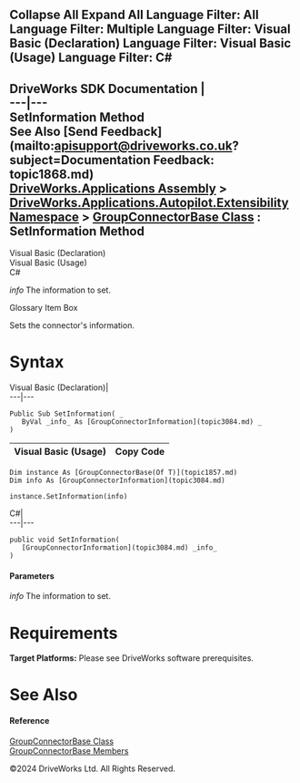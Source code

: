        

 Collapse All Expand All  Language Filter: All  Language Filter: Multiple  Language Filter: Visual Basic (Declaration) Language Filter: Visual Basic (Usage) Language Filter: C#  
---  
DriveWorks SDK Documentation  |   
---|---  
SetInformation Method   
See Also [Send Feedback](mailto:apisupport@driveworks.co.uk?subject=Documentation Feedback: topic1868.md)  
[DriveWorks.Applications Assembly](topic13.md) > [DriveWorks.Applications.Autopilot.Extensibility Namespace](topic1633.md) > [GroupConnectorBase<T> Class](topic1857.md) : SetInformation Method  
---  
  
Visual Basic (Declaration)    
Visual Basic (Usage)    
C# 

_info_
    The information to set.

Glossary Item Box

Sets the connector's information. 

# Syntax

Visual Basic (Declaration)|   
---|---  
      
    
    Public Sub SetInformation( _
       ByVal _info_ As [GroupConnectorInformation](topic3084.md) _
    )   
  
Visual Basic (Usage)| Copy Code  
---|---  
      
    
    Dim instance As [GroupConnectorBase(Of T)](topic1857.md)
    Dim info As [GroupConnectorInformation](topic3084.md)
     
    instance.SetInformation(info)  
  
C#|   
---|---  
      
    
    public void SetInformation( 
       [GroupConnectorInformation](topic3084.md) _info_
    )  
  
#### Parameters

 _info_
    The information to set.

# Requirements

**Target Platforms:** Please see DriveWorks software prerequisites.

# See Also

#### Reference

[GroupConnectorBase<T> Class](topic1857.md)   
[GroupConnectorBase<T> Members](topic1858.md)

©2024 DriveWorks Ltd. All Rights Reserved.
